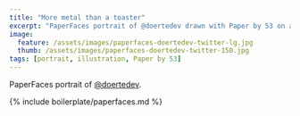 ```yaml
---
title: "More metal than a toaster"
excerpt: "PaperFaces portrait of @doertedev drawn with Paper by 53 on an iPad."
image: 
  feature: /assets/images/paperfaces-doertedev-twitter-lg.jpg
  thumb: /assets/images/paperfaces-doertedev-twitter-150.jpg
tags: [portrait, illustration, Paper by 53]
---
```


PaperFaces portrait of [@doertedev](http://twitter.com/doertedev).

{% include boilerplate/paperfaces.md %}